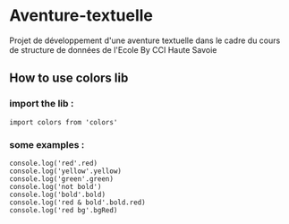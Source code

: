 # Aventure-textuelle
Projet de développement d'une aventure textuelle dans le cadre du cours de structure de données de l'Ecole By CCI Haute Savoie

## How to use colors lib

### import the lib :

```
import colors from 'colors'
```
### some examples :

```
console.log('red'.red)
console.log('yellow'.yellow)
console.log('green'.green)
console.log('not bold')
console.log('bold'.bold)
console.log('red & bold'.bold.red)
console.log('red bg'.bgRed)
```